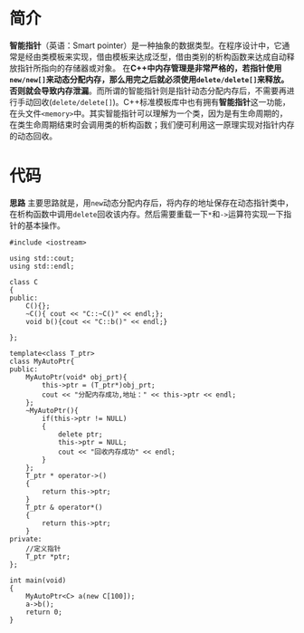 # 简介
**智能指针**（英语：Smart pointer）是一种抽象的数据类型。在程序设计中，它通常是经由类模板来实现，借由模板来达成泛型，借由类别的析构函数来达成自动释放指针所指向的存储器或对象。
在**C++**中内存管理是非常严格的，若指针使用`new/new[]`来动态分配内存，那么用完之后就必须使用`delete/delete[]`来释放。否则就会导致**内存泄漏**。而所谓的智能指针则是指针动态分配内存后，不需要再进行手动回收(`delete/delete[]`)。C++标准模板库中也有拥有**智能指针**这一功能，在头文件`<memory>`中。其实智能指针可以理解为一个类，因为是有生命周期的，在类生命周期结束时会调用类的析构函数；我们便可利用这一原理实现对指针内存的动态回收。

# 代码
**思路**
主要思路就是，用`new`动态分配内存后，将内存的地址保存在动态指针类中，在析构函数中调用`delete`回收该内存。然后需要重载一下`*`和`->`运算符实现一下指针的基本操作。
```
#include <iostream>

using std::cout;
using std::endl;

class C
{
public:
	C(){};
	~C(){ cout << "C::~C()" << endl;};
	void b(){cout << "C::b()" << endl;}
	
};

template<class T_ptr>
class MyAutoPtr{
public:
	MyAutoPtr(void* obj_prt){
		this->ptr = (T_ptr*)obj_prt;
		cout << "分配内存成功,地址：" << this->ptr << endl;
	};
	~MyAutoPtr(){
		if(this->ptr != NULL)
		{
			delete ptr;
			this->ptr = NULL;
			cout << "回收内存成功" << endl;
		}
	};
	T_ptr * operator->()
	{
		return this->ptr;
	}
	T_ptr & operator*()
	{
		return this->ptr;
	}
private:
	//定义指针
	T_ptr *ptr;
};

int main(void)
{
	MyAutoPtr<C> a(new C[100]);
	a->b();
	return 0;
}
```